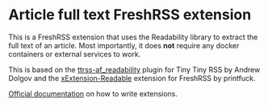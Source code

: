 # Article full text FreshRSS extension
This is a FreshRSS extension that uses the Readability library to extract the full text of an article.
Most importantly, it does **not** require any docker containers or external services to work.

This is based on the [ttrss-af_readability](https://gitlab.tt-rss.org/tt-rss/plugins/ttrss-af-readability) plugin for Tiny Tiny RSS by Andrew Dolgov and the [xExtension-Readable](https://github.com/printfuck/xExtension-Readable) extension for FreshRSS by printfuck.

[Official documentation](https://freshrss.github.io/FreshRSS/en/developers/03_Backend/05_Extensions.html) on how to write extensions.
